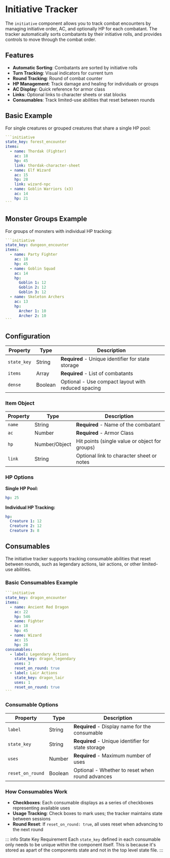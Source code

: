 # Initiative Tracker

The `initiative` component allows you to track combat encounters by managing initiative order, AC, and optionally HP for each combatant. The tracker automatically sorts combatants by their initiative rolls, and provides controls to move through the combat order.

## Features

- **Automatic Sorting**: Combatants are sorted by initiative rolls
- **Turn Tracking**: Visual indicators for current turn
- **Round Tracking**: Round of combat counter
- **HP Management**: Track damage and healing for individuals or groups
- **AC Display**: Quick reference for armor class
- **Links**: Optional links to character sheets or stat blocks
- **Consumables**: Track limited-use abilities that reset between rounds

## Basic Example

For single creatures or grouped creatures that share a single HP pool:

````yaml
```initiative
state_key: forest_encounter
items:
  - name: Thordak (Fighter)
    ac: 18
    hp: 45
    link: thordak-character-sheet
  - name: Elf Wizard
    ac: 15
    hp: 28
    link: wizard-npc
  - name: Goblin Warriors (x3)
    ac: 14
    hp: 21
```
````

## Monster Groups Example

For groups of monsters with individual HP tracking:

````yaml
```initiative
state_key: dungeon_encounter
items:
  - name: Party Fighter
    ac: 18
    hp: 45
  - name: Goblin Squad
    ac: 14
    hp:
      Goblin 1: 12
      Goblin 2: 12
      Goblin 3: 12
  - name: Skeleton Archers
    ac: 13
    hp:
      Archer 1: 10
      Archer 2: 10
```
````

## Configuration

| Property    | Type    | Description                                        |
| ----------- | ------- | -------------------------------------------------- |
| `state_key` | String  | **Required** - Unique identifier for state storage |
| `items`     | Array   | **Required** - List of combatants                  |
| `dense`     | Boolean | Optional - Use compact layout with reduced spacing |

### Item Object

| Property | Type          | Description                                    |
| -------- | ------------- | ---------------------------------------------- |
| `name`   | String        | **Required** - Name of the combatant           |
| `ac`     | Number        | **Required** - Armor Class                     |
| `hp`     | Number/Object | Hit points (single value or object for groups) |
| `link`   | String        | Optional link to character sheet or notes      |

### HP Options

**Single HP Pool:**

```yaml
hp: 25
```

**Individual HP Tracking:**

```yaml
hp:
  Creature 1: 12
  Creature 2: 12
  Creature 3: 8
```

## Consumables

The initiative tracker supports tracking consumable abilities that reset between rounds, such as legendary actions, lair actions, or other limited-use abilities.

### Basic Consumables Example

````yaml
```initiative
state_key: dragon_encounter
items:
  - name: Ancient Red Dragon
    ac: 22
    hp: 546
  - name: Fighter
    ac: 18
    hp: 45
  - name: Wizard
    ac: 15
    hp: 28
consumables:
  - label: Legendary Actions
    state_key: dragon_legendary
    uses: 3
    reset_on_round: true
  - label: Lair Actions
    state_key: dragon_lair
    uses: 1
    reset_on_round: true
```
````

### Consumable Options

| Property         | Type    | Description                                        |
| ---------------- | ------- | -------------------------------------------------- |
| `label`          | String  | **Required** - Display name for the consumable     |
| `state_key`      | String  | **Required** - Unique identifier for state storage |
| `uses`           | Number  | **Required** - Maximum number of uses              |
| `reset_on_round` | Boolean | Optional - Whether to reset when round advances    |

### How Consumables Work

- **Checkboxes**: Each consumable displays as a series of checkboxes representing available uses
- **Usage Tracking**: Check boxes to mark uses; the tracker maintains state between sessions
- **Round Reset**: If `reset_on_round: true`, all uses reset when advancing to the next round

::: info State Key Requirement
Each `state_key` defined in each consumable only needs to be unique within the component itself. This is because it's stored as apart of the components state and not in the top level state file.
:::
